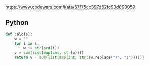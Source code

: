 https://www.codewars.com/kata/57f75cc397d62fc93d000059

## Python
```python
def calc(s):
    w = ""
    for i in s:
        w += str(ord(i))
    v = sum(list(map(int, str(w))))
    return v - sum(list(map(int, str((w.replace("7", "1"))))))
```